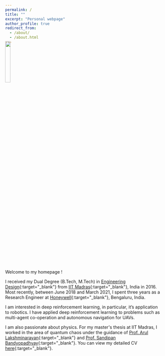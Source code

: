 ```yaml
---
permalink: /
title: ""
excerpt: "Personal webpage"
author_profile: true
redirect_from: 
  - /about/
  - /about.html
---
```

<p style="margin-top:-5%">
<img src="https://adi3e08.github.io/images/profile_picture.jpg" width="18.5%" height="18.5%"/>
</p>
Welcome to my homepage !

I received my Dual Degree (B.Tech, M.Tech) in [Engineering Design](https://ed.iitm.ac.in){:target="_blank"} from [IIT Madras](https://www.iitm.ac.in/){:target="_blank"}, India in 2016. Most recently, between June 2018 and March 2021, I spent three years as a Research Engineer at [Honeywell](https://www.honeywell.com){:target="_blank"}, Bengaluru, India.

I am interested in deep reinforcement learning, in particular, it’s application to robotics. I have applied deep reinforcement learning to problems such as multi-agent co-operation and autonomous navigation for UAVs.

I am also passionate about physics. For my master's thesis at IIT Madras, I worked in the area of quantum chaos under the guidance of  [Prof. Arul Lakshminarayan](https://physics.iitm.ac.in/~arul/index.html){:target="_blank"} and [Prof. Sandipan Bandyopadhyay](https://ed.iitm.ac.in/~sandipan/){:target="_blank"}. You can view my detailed CV [here](https://adi3e08.github.io/files/cv.pdf){:target="_blank"}.

